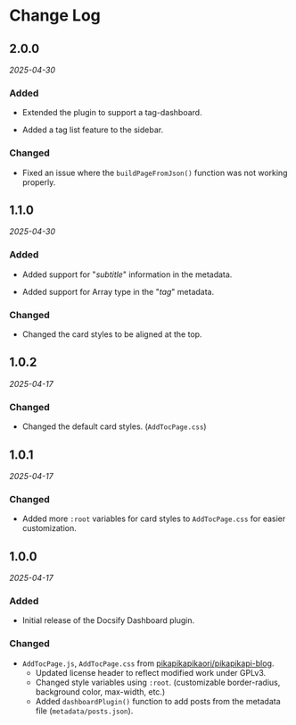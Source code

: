 # Change Log

## 2.0.0

_2025-04-30_

### Added

- Extended the plugin to support a tag-dashboard.

- Added a tag list feature to the sidebar.

### Changed

- Fixed an issue where the `buildPageFromJson()` function was not working properly.

## 1.1.0

_2025-04-30_

### Added

- Added support for "*subtitle*" information in the metadata.

- Added support for Array type in the "*tag*" metadata.

### Changed

- Changed the card styles to be aligned at the top.

## 1.0.2

_2025-04-17_

### Changed

- Changed the default card styles. (`AddTocPage.css`)

## 1.0.1

_2025-04-17_

### Changed

- Added more `:root` variables for card styles to `AddTocPage.css` for easier customization.

## 1.0.0

_2025-04-17_

### Added

- Initial release of the Docsify Dashboard plugin.

### Changed
- `AddTocPage.js`, `AddTocPage.css` from [pikapikapikaori/pikapikapi-blog](https://github.com/pikapikapikaori/pikapikapi-blog).
  - Updated license header to reflect modified work under GPLv3.
  - Changed style variables using `:root`. (customizable border-radius, background color, max-width, etc.)
  - Added `dashboardPlugin()` function to add posts from the metadata file (`metadata/posts.json`).